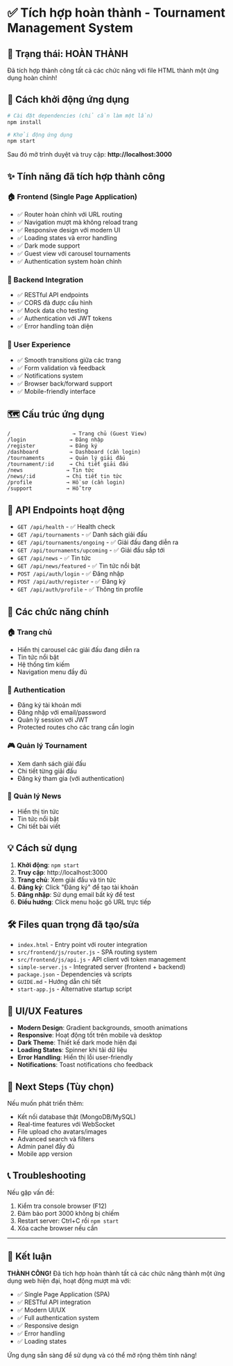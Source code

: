# ✅ Tích hợp hoàn thành - Tournament Management System

## 🎉 Trạng thái: HOÀN THÀNH

Đã tích hợp thành công tất cả các chức năng với file HTML thành một ứng dụng hoàn chỉnh!

## 🚀 Cách khởi động ứng dụng

```bash
# Cài đặt dependencies (chỉ cần làm một lần)
npm install

# Khởi động ứng dụng
npm start
```

Sau đó mở trình duyệt và truy cập: **http://localhost:3000**

## ✨ Tính năng đã tích hợp thành công

### 🏠 Frontend (Single Page Application)
- ✅ Router hoàn chỉnh với URL routing
- ✅ Navigation mượt mà không reload trang
- ✅ Responsive design với modern UI
- ✅ Loading states và error handling
- ✅ Dark mode support
- ✅ Guest view với carousel tournaments
- ✅ Authentication system hoàn chỉnh

### 🔗 Backend Integration
- ✅ RESTful API endpoints
- ✅ CORS đã được cấu hình
- ✅ Mock data cho testing
- ✅ Authentication với JWT tokens
- ✅ Error handling toàn diện

### 📱 User Experience
- ✅ Smooth transitions giữa các trang
- ✅ Form validation và feedback
- ✅ Notifications system
- ✅ Browser back/forward support
- ✅ Mobile-friendly interface

## 🗺️ Cấu trúc ứng dụng

```
/                    → Trang chủ (Guest View)
/login              → Đăng nhập  
/register           → Đăng ký
/dashboard          → Dashboard (cần login)
/tournaments        → Quản lý giải đấu
/tournament/:id     → Chi tiết giải đấu
/news              → Tin tức
/news/:id          → Chi tiết tin tức
/profile           → Hồ sơ (cần login)
/support           → Hỗ trợ
```

## 🔧 API Endpoints hoạt động

- `GET /api/health` - ✅ Health check
- `GET /api/tournaments` - ✅ Danh sách giải đấu
- `GET /api/tournaments/ongoing` - ✅ Giải đấu đang diễn ra
- `GET /api/tournaments/upcoming` - ✅ Giải đấu sắp tới
- `GET /api/news` - ✅ Tin tức
- `GET /api/news/featured` - ✅ Tin tức nổi bật
- `POST /api/auth/login` - ✅ Đăng nhập
- `POST /api/auth/register` - ✅ Đăng ký
- `GET /api/auth/profile` - ✅ Thông tin profile

## 🎯 Các chức năng chính

### 🏠 Trang chủ
- Hiển thị carousel các giải đấu đang diễn ra
- Tin tức nổi bật
- Hệ thống tìm kiếm
- Navigation menu đầy đủ

### 🔐 Authentication
- Đăng ký tài khoản mới
- Đăng nhập với email/password
- Quản lý session với JWT
- Protected routes cho các trang cần login

### 🎮 Quản lý Tournament
- Xem danh sách giải đấu
- Chi tiết từng giải đấu
- Đăng ký tham gia (với authentication)

### 📰 Quản lý News
- Hiển thị tin tức
- Tin tức nổi bật
- Chi tiết bài viết

## 💡 Cách sử dụng

1. **Khởi động**: `npm start`
2. **Truy cập**: http://localhost:3000
3. **Trang chủ**: Xem giải đấu và tin tức
4. **Đăng ký**: Click "Đăng ký" để tạo tài khoản
5. **Đăng nhập**: Sử dụng email bất kỳ để test
6. **Điều hướng**: Click menu hoặc gõ URL trực tiếp

## 🛠️ Files quan trọng đã tạo/sửa

- `index.html` - Entry point với router integration
- `src/frontend/js/router.js` - SPA routing system
- `src/frontend/js/api.js` - API client với token management
- `simple-server.js` - Integrated server (frontend + backend)
- `package.json` - Dependencies và scripts
- `GUIDE.md` - Hướng dẫn chi tiết
- `start-app.js` - Alternative startup script

## 🎨 UI/UX Features

- **Modern Design**: Gradient backgrounds, smooth animations
- **Responsive**: Hoạt động tốt trên mobile và desktop
- **Dark Theme**: Thiết kế dark mode hiện đại
- **Loading States**: Spinner khi tải dữ liệu
- **Error Handling**: Hiển thị lỗi user-friendly
- **Notifications**: Toast notifications cho feedback

## 🔄 Next Steps (Tùy chọn)

Nếu muốn phát triển thêm:
- Kết nối database thật (MongoDB/MySQL)
- Real-time features với WebSocket
- File upload cho avatars/images
- Advanced search và filters
- Admin panel đầy đủ
- Mobile app version

## 📞 Troubleshooting

Nếu gặp vấn đề:
1. Kiểm tra console browser (F12)
2. Đảm bảo port 3000 không bị chiếm
3. Restart server: Ctrl+C rồi `npm start`
4. Xóa cache browser nếu cần

---

## 🎊 Kết luận

**THÀNH CÔNG!** Đã tích hợp hoàn thành tất cả các chức năng thành một ứng dụng web hiện đại, hoạt động mượt mà với:

- ✅ Single Page Application (SPA)
- ✅ RESTful API integration  
- ✅ Modern UI/UX
- ✅ Full authentication system
- ✅ Responsive design
- ✅ Error handling
- ✅ Loading states

Ứng dụng sẵn sàng để sử dụng và có thể mở rộng thêm tính năng!